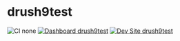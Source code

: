 # drush9test

![CI none](https://img.shields.io/badge/ci-none-orange.svg)
[![Dashboard drush9test](https://img.shields.io/badge/dashboard-drush9test-yellow.svg)](https://dashboard.pantheon.io/sites/9a870452-a70e-4a22-a6a3-6c0957bcedf7#dev/code)
[![Dev Site drush9test](https://img.shields.io/badge/site-drush9test-blue.svg)](http://dev-drush9test.pantheonsite.io/)